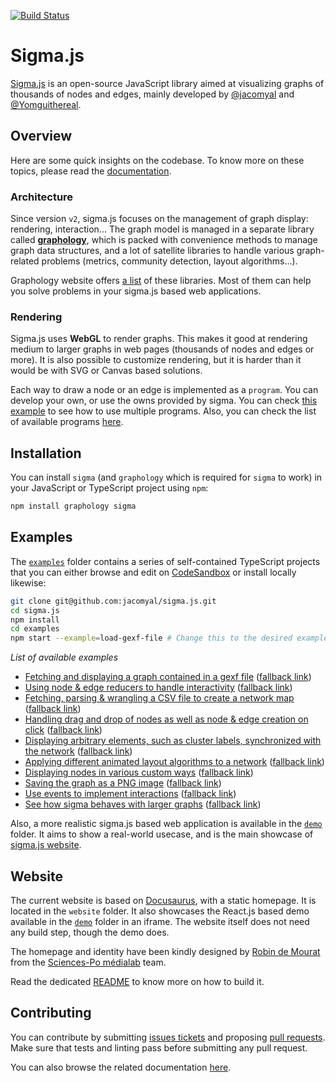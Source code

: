 [![Build Status](https://github.com/jacomyal/sigma.js/workflows/Tests/badge.svg)](https://github.com/jacomyal/sigma.js/actions)

# Sigma.js

[Sigma.js](https://www.sigmajs.org) is an open-source JavaScript library aimed at visualizing graphs of thousands of nodes and edges, mainly developed by [@jacomyal](https://github.com/jacomyal) and [@Yomguithereal](https://github.com/Yomguithereal).

## Overview

Here are some quick insights on the codebase. To know more on these topics, please read the [documentation](https://sigmajs.org/docs).

### Architecture

Since version `v2`, sigma.js focuses on the management of graph display: rendering, interaction... The graph model is managed in a separate library called **[graphology](https://github.com/graphology/graphology)**, which is packed with convenience methods to manage graph data structures, and a lot of satellite libraries to handle various graph-related problems (metrics, community detection, layout algorithms...).

Graphology website offers [a list](https://graphology.github.io/standard-library/) of these libraries. Most of them can help you solve problems in your sigma.js based web applications.

### Rendering

Sigma.js uses **WebGL** to render graphs. This makes it good at rendering medium to larger graphs in web pages (thousands of nodes and edges or more). It is also possible to customize rendering, but it is harder than it would be with SVG or Canvas based solutions.

Each way to draw a node or an edge is implemented as a `program`. You can develop your own, or use the owns provided by sigma. You can check [this example](https://github.com/jacomyal/sigma.js/tree/main/examples/custom-rendering/index.ts) to see how to use multiple programs. Also, you can check the list of available programs [here](https://github.com/jacomyal/sigma.js/tree/main/src/rendering/webgl/programs).

## Installation

You can install `sigma` (and `graphology` which is required for `sigma` to work) in your JavaScript or TypeScript project using `npm`:

```bash
npm install graphology sigma
```

## Examples

The [`examples`](https://github.com/jacomyal/sigma.js/tree/main/examples) folder contains a series of self-contained TypeScript projects that you can either browse and edit on [CodeSandbox](https://codesandbox.io/) or install locally likewise:

```bash
git clone git@github.com:jacomyal/sigma.js.git
cd sigma.js
npm install
cd examples
npm start --example=load-gexf-file # Change this to the desired example
```

_List of available examples_

- [Fetching and displaying a graph contained in a gexf file](https://githubbox.com/jacomyal/sigma.js/tree/main/examples/load-gexf-file) ([fallback link](https://sigmajs.org/examples/load-gexf-file))
- [Using node & edge reducers to handle interactivity](https://githubbox.com/jacomyal/sigma.js/tree/main/examples/use-reducers) ([fallback link](https://sigmajs.org/examples/use-reducers))
- [Fetching, parsing & wrangling a CSV file to create a network map](https://githubbox.com/jacomyal/sigma.js/tree/main/examples/csv-to-network-map) ([fallback link](https://sigmajs.org/examples/csv-to-network-map))
- [Handling drag and drop of nodes as well as node & edge creation on click](https://githubbox.com/jacomyal/sigma.js/tree/main/examples/mouse-manipulations) ([fallback link](https://sigmajs.org/examples/mouse-manipulations))
- [Displaying arbitrary elements, such as cluster labels, synchronized with the network](https://githubbox.com/jacomyal/sigma.js/tree/main/examples/clusters-labels) ([fallback link](https://sigmajs.org/examples/clusters-labels))
- [Applying different animated layout algorithms to a network](https://githubbox.com/jacomyal/sigma.js/tree/main/examples/layouts) ([fallback link](https://sigmajs.org/examples/layouts))
- [Displaying nodes in various custom ways](https://githubbox.com/jacomyal/sigma.js/tree/main/examples/custom-rendering) ([fallback link](https://sigmajs.org/examples/custom-rendering))
- [Saving the graph as a PNG image](https://githubbox.com/jacomyal/sigma.js/tree/main/examples/png-snapshot) ([fallback link](https://sigmajs.org/examples/png-snapshot))
- [Use events to implement interactions](https://githubbox.com/jacomyal/sigma.js/tree/main/examples/events) ([fallback link](https://sigmajs.org/examples/events))
- [See how sigma behaves with larger graphs](https://githubbox.com/jacomyal/sigma.js/tree/main/examples/large-graphs) ([fallback link](https://sigmajs.org/examples/large-graphs))

Also, a more realistic sigma.js based web application is available in the [`demo`](https://github.com/jacomyal/sigma.js/tree/main/demo) folder. It aims to show a real-world usecase, and is the main showcase of [sigma.js website](https://www.sigmajs.org/).

## Website

The current website is based on [Docusaurus](https://docusaurus.io/), with a static homepage. It is located in the `website` folder. It also showcases the React.js based demo available in the [`demo`](https://github.com/jacomyal/sigma.js/tree/main/demo) folder in an iframe. The website itself does not need any build step, though the demo does.

The homepage and identity have been kindly designed by [Robin de Mourat](https://github.com/robindemourat/) from the [Sciences-Po médialab](https://medialab.sciencespo.fr/en/) team.

Read the dedicated [README](https://github.com/jacomyal/sigma.js/tree/main/website) to know more on how to build it.

## Contributing

You can contribute by submitting [issues tickets](http://github.com/jacomyal/sigma.js/issues) and proposing [pull requests](http://github.com/jacomyal/sigma.js/pulls). Make sure that tests and linting pass before submitting any pull request.

You can also browse the related documentation [here](https://github.com/jacomyal/sigma.js/tree/main/CONTRIBUTING.md).
